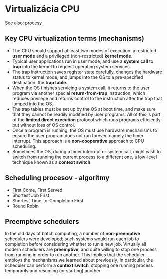 # Virtualizácia CPU
See also: [procesy](sprava-procesov.md)
## Key CPU virtualization terms (mechanisms)
- The CPU should support at least two modes of execution: a restricted **user mode** and a privileged (non-restricted) **kernel mode**.
- Typical user applications run in user mode, and use a **system call**
to **trap** into the kernel to request operating system services.
- The trap instruction saves register state carefully, changes the hardware status to kernel mode, and jumps into the OS to a pre-specified
destination: the **trap table**.
- When the OS finishes servicing a system call, it returns to the user
program via another special **return-from-trap** instruction, which reduces privilege and returns control to the instruction after the trap
that jumped into the OS.
- The trap tables must be set up by the OS at boot time, and make
sure that they cannot be readily modified by user programs. All
of this is part of the **limited direct execution** protocol which runs
programs efficiently but without loss of OS control.
- Once a program is running, the OS must use hardware mechanisms
to ensure the user program does not run forever, namely the timer
interrupt. This approach is a **non-cooperative** approach to CPU
scheduling.
- Sometimes the OS, during a timer interrupt or system call, might
wish to switch from running the current process to a different one,
a low-level technique known as a **context switch**.

## Scheduling procesov - algoritmy
- First Come, First Served
- Shortest Job First 
- Shortest Time-to-Completion First
- Round Robin

## Preemptive schedulers
In the old days of batch computing, a number of **non-preemptive** schedulers were developed; such systems would run each job to completion
before considering whether to run a new job. Virtually all modern schedulers are **preemptive**, and quite willing to stop one process from running in order to run another. This implies that the scheduler employs the mechanisms we learned about previously; in particular, the scheduler can
perform a **context switch**, stopping one running process temporarily and
resuming (or starting) another
